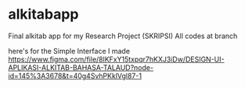 # alkitabapp
Final alkitab app for my Research Project (SKRIPSI)
All codes at branch

here's for the Simple Interface I made 
https://www.figma.com/file/8lKFxY15txpqr7hKXJ3iDw/DESIGN-UI-APLIKASI-ALKITAB-BAHASA-TALAUD?node-id=145%3A3678&t=40g4SvhPKklVgl87-1
